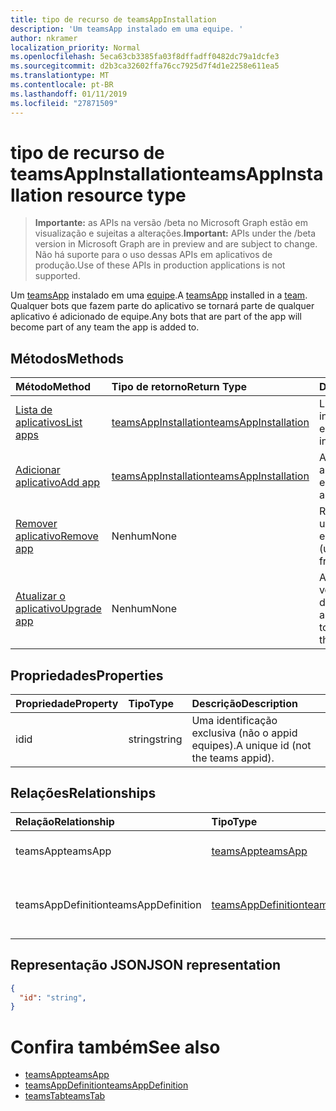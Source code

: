 ```yaml
---
title: tipo de recurso de teamsAppInstallation
description: 'Um teamsApp instalado em uma equipe. '
author: nkramer
localization_priority: Normal
ms.openlocfilehash: 5eca63cb3385fa03f8dffadff0482dc79a1dcfe3
ms.sourcegitcommit: d2b3ca32602ffa76cc7925d7f4d1e2258e611ea5
ms.translationtype: MT
ms.contentlocale: pt-BR
ms.lasthandoff: 01/11/2019
ms.locfileid: "27871509"
---
```

# <a name="teamsappinstallation-resource-type"></a><span data-ttu-id="8d72b-103">tipo de recurso de teamsAppInstallation</span><span class="sxs-lookup"><span data-stu-id="8d72b-103">teamsAppInstallation resource type</span></span>

> <span data-ttu-id="8d72b-104">**Importante:** as APIs na versão /beta no Microsoft Graph estão em visualização e sujeitas a alterações.</span><span class="sxs-lookup"><span data-stu-id="8d72b-104">**Important:** APIs under the /beta version in Microsoft Graph are in preview and are subject to change.</span></span> <span data-ttu-id="8d72b-105">Não há suporte para o uso dessas APIs em aplicativos de produção.</span><span class="sxs-lookup"><span data-stu-id="8d72b-105">Use of these APIs in production applications is not supported.</span></span>

<span data-ttu-id="8d72b-106">Um [teamsApp](teamsapp.md) instalado em uma [equipe](team.md).</span><span class="sxs-lookup"><span data-stu-id="8d72b-106">A [teamsApp](teamsapp.md) installed in a [team](team.md).</span></span> <span data-ttu-id="8d72b-107">Qualquer bots que fazem parte do aplicativo se tornará parte de qualquer aplicativo é adicionado de equipe.</span><span class="sxs-lookup"><span data-stu-id="8d72b-107">Any bots that are part of the app will become part of any team the app is added to.</span></span>

## <a name="methods"></a><span data-ttu-id="8d72b-108">Métodos</span><span class="sxs-lookup"><span data-stu-id="8d72b-108">Methods</span></span>

| <span data-ttu-id="8d72b-109">Método</span><span class="sxs-lookup"><span data-stu-id="8d72b-109">Method</span></span>       | <span data-ttu-id="8d72b-110">Tipo de retorno</span><span class="sxs-lookup"><span data-stu-id="8d72b-110">Return Type</span></span>  |<span data-ttu-id="8d72b-111">Descrição</span><span class="sxs-lookup"><span data-stu-id="8d72b-111">Description</span></span>|
|:---------------|:--------|:----------|
|[<span data-ttu-id="8d72b-112">Lista de aplicativos</span><span class="sxs-lookup"><span data-stu-id="8d72b-112">List apps</span></span>](../api/teamsappinstallation-list.md) | [<span data-ttu-id="8d72b-113">teamsAppInstallation</span><span class="sxs-lookup"><span data-stu-id="8d72b-113">teamsAppInstallation</span></span>](teamsapp.md) | <span data-ttu-id="8d72b-114">Lista os aplicativos instalados em uma equipe.</span><span class="sxs-lookup"><span data-stu-id="8d72b-114">Lists apps installed in a team.</span></span>|
|[<span data-ttu-id="8d72b-115">Adicionar aplicativo</span><span class="sxs-lookup"><span data-stu-id="8d72b-115">Add app</span></span>](../api/teamsappinstallation-add.md) | [<span data-ttu-id="8d72b-116">teamsAppInstallation</span><span class="sxs-lookup"><span data-stu-id="8d72b-116">teamsAppInstallation</span></span>](teamsapp.md) | <span data-ttu-id="8d72b-117">Adiciona (instala) um aplicativo para uma equipe.</span><span class="sxs-lookup"><span data-stu-id="8d72b-117">Adds (installs) an app to a team.</span></span>|
|[<span data-ttu-id="8d72b-118">Remover aplicativo</span><span class="sxs-lookup"><span data-stu-id="8d72b-118">Remove app</span></span>](../api/teamsappinstallation-delete.md) | <span data-ttu-id="8d72b-119">Nenhum</span><span class="sxs-lookup"><span data-stu-id="8d72b-119">None</span></span> | <span data-ttu-id="8d72b-120">Remove (desinstala) um aplicativo da equipe.</span><span class="sxs-lookup"><span data-stu-id="8d72b-120">Removes (uninstalls) an app from a team.</span></span>|
|[<span data-ttu-id="8d72b-121">Atualizar o aplicativo</span><span class="sxs-lookup"><span data-stu-id="8d72b-121">Upgrade app</span></span>](../api/teamsappinstallation-delete.md) | <span data-ttu-id="8d72b-122">Nenhum</span><span class="sxs-lookup"><span data-stu-id="8d72b-122">None</span></span> | <span data-ttu-id="8d72b-123">Atualizações para a versão mais recente do aplicativo.</span><span class="sxs-lookup"><span data-stu-id="8d72b-123">Upgrades to the latest version of the app.</span></span>|

## <a name="properties"></a><span data-ttu-id="8d72b-124">Propriedades</span><span class="sxs-lookup"><span data-stu-id="8d72b-124">Properties</span></span>

| <span data-ttu-id="8d72b-125">Propriedade</span><span class="sxs-lookup"><span data-stu-id="8d72b-125">Property</span></span>            | <span data-ttu-id="8d72b-126">Tipo</span><span class="sxs-lookup"><span data-stu-id="8d72b-126">Type</span></span>     | <span data-ttu-id="8d72b-127">Descrição</span><span class="sxs-lookup"><span data-stu-id="8d72b-127">Description</span></span> |
|:------------------- |:-------- |:----------- |
| <span data-ttu-id="8d72b-128">id</span><span class="sxs-lookup"><span data-stu-id="8d72b-128">id</span></span>                  | <span data-ttu-id="8d72b-129">string</span><span class="sxs-lookup"><span data-stu-id="8d72b-129">string</span></span>   | <span data-ttu-id="8d72b-130">Uma identificação exclusiva (não o appid equipes).</span><span class="sxs-lookup"><span data-stu-id="8d72b-130">A unique id (not the teams appid).</span></span> |

## <a name="relationships"></a><span data-ttu-id="8d72b-131">Relações</span><span class="sxs-lookup"><span data-stu-id="8d72b-131">Relationships</span></span>

| <span data-ttu-id="8d72b-132">Relação</span><span class="sxs-lookup"><span data-stu-id="8d72b-132">Relationship</span></span>   | <span data-ttu-id="8d72b-133">Tipo</span><span class="sxs-lookup"><span data-stu-id="8d72b-133">Type</span></span>    | <span data-ttu-id="8d72b-134">Descrição</span><span class="sxs-lookup"><span data-stu-id="8d72b-134">Description</span></span> |
|:---------------|:--------|:----------|
|<span data-ttu-id="8d72b-135">teamsApp</span><span class="sxs-lookup"><span data-stu-id="8d72b-135">teamsApp</span></span>|[<span data-ttu-id="8d72b-136">teamsApp</span><span class="sxs-lookup"><span data-stu-id="8d72b-136">teamsApp</span></span>](teamsapp.md)| <span data-ttu-id="8d72b-137">O aplicativo que está instalado.</span><span class="sxs-lookup"><span data-stu-id="8d72b-137">The app that is installed.</span></span> |
|<span data-ttu-id="8d72b-138">teamsAppDefinition</span><span class="sxs-lookup"><span data-stu-id="8d72b-138">teamsAppDefinition</span></span>|[<span data-ttu-id="8d72b-139">teamsAppDefinition</span><span class="sxs-lookup"><span data-stu-id="8d72b-139">teamsAppDefinition</span></span>](teamsapp.md)| <span data-ttu-id="8d72b-140">Os detalhes desta versão do aplicativo.</span><span class="sxs-lookup"><span data-stu-id="8d72b-140">The details of this version of the app.</span></span> |

## <a name="json-representation"></a><span data-ttu-id="8d72b-141">Representação JSON</span><span class="sxs-lookup"><span data-stu-id="8d72b-141">JSON representation</span></span>

<!-- {
  "blockType": "resource",
  "@odata.type": "microsoft.graph.teamsAppInstallation",
  "baseType": "microsoft.graph.entity"
}-->

```json
{
  "id": "string",
}
```

# <a name="see-also"></a><span data-ttu-id="8d72b-142">Confira também</span><span class="sxs-lookup"><span data-stu-id="8d72b-142">See also</span></span>

- [<span data-ttu-id="8d72b-143">teamsApp</span><span class="sxs-lookup"><span data-stu-id="8d72b-143">teamsApp</span></span>](teamsapp.md)
- [<span data-ttu-id="8d72b-144">teamsAppDefinition</span><span class="sxs-lookup"><span data-stu-id="8d72b-144">teamsAppDefinition</span></span>](teamsappdefinition.md)
- [<span data-ttu-id="8d72b-145">teamsTab</span><span class="sxs-lookup"><span data-stu-id="8d72b-145">teamsTab</span></span>](../resources/teamstab.md)


<!-- uuid: 8fcb5dbc-d5aa-4681-8e31-b001d5168d79
2015-10-25 14:57:30 UTC -->
<!-- {
  "type": "#page.annotation",
  "description": "teamsApp resource",
  "keywords": "",
  "section": "documentation",
  "tocPath": ""
}-->

